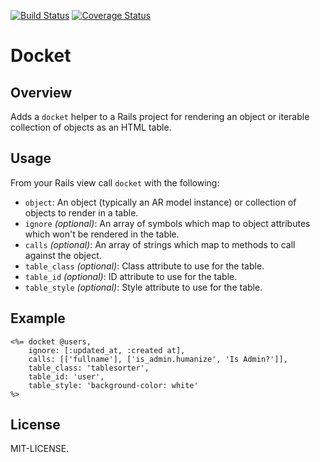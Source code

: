 [![Build Status](https://travis-ci.org/amleaver/docket.svg?branch=master)](https://travis-ci.org/amleaver/docket) [![Coverage Status](https://coveralls.io/repos/amleaver/docket/badge.svg)](https://coveralls.io/r/amleaver/docket)
# Docket
## Overview

Adds a ```docket``` helper to a Rails project for rendering an object or iterable collection of objects as an HTML table. 

## Usage

From your Rails view call ```docket``` with the following:

* ```object```: An object (typically an AR model instance) or collection of objects to render in a table.
* ```ignore``` _(optional)_: An array of symbols which map to object attributes which won't be rendered in the table.
* ```calls``` _(optional)_: An array of strings which map to methods to call against the object.
* ```table_class``` _(optional)_: Class attribute to use for the table.
* ```table_id``` _(optional)_: ID attribute to use for the table.
* ```table_style``` _(optional)_: Style attribute to use for the table.

## Example

    <%= docket @users, 
        ignore: [:updated_at, :created at],
        calls: [['fullname'], ['is_admin.humanize', 'Is Admin?']],
        table_class: 'tablesorter',
        table_id: 'user',
        table_style: 'background-color: white'
    %>

## License

MIT-LICENSE.
